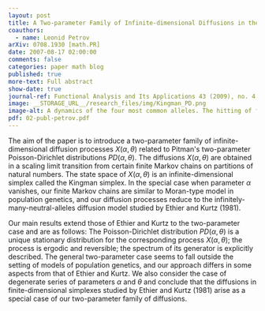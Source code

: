```yaml
---
layout: post
title: A Two-parameter Family of Infinite-dimensional Diffusions in the Kingman Simplex
coauthors:
  - name: Leonid Petrov
arXiv: 0708.1930 [math.PR]
date: 2007-08-17 02:00:00
comments: false
categories: paper math blog
published: true
more-text: Full abstract
show-date: true
journal-ref: Functional Analysis and Its Applications 43 (2009), no. 4, 279-296
image: __STORAGE_URL__/research_files/img/Kingman_PD.png
image-alt: A dynamics of the four most common alleles. The hitting of finite-dimensional subspaces is evident
pdf: 02-publ-petrov.pdf
---
```


The aim of the paper is to introduce a two-parameter family of
infinite-dimensional diffusion processes $X(\alpha,\theta)$ related to Pitman's
two-parameter Poisson-Dirichlet distributions $PD(\alpha,\theta)$.<!--more--> The
diffusions $X(\alpha,\theta)$ are obtained in a scaling limit transition from
certain finite Markov chains on partitions of natural numbers. The state space
of $X(\alpha,\theta)$ is an infinite-dimensional simplex called the Kingman
simplex.  In the special case when parameter $\alpha$ vanishes, our finite Markov
chains are similar to Moran-type model in population genetics, and our
diffusion processes reduce to the infinitely-many-neutral-alleles diffusion
model studied by Ethier and Kurtz (1981).  

Our main results extend those of
Ethier and Kurtz to the two-parameter case and are as follows: The
Poisson-Dirichlet distribution $PD(\alpha,\theta)$ is a unique stationary
distribution for the corresponding process $X(\alpha,\theta)$; the process is
ergodic and reversible; the spectrum of its generator is explicitly described.
The general two-parameter case seems to fall outside the setting of models of
population genetics, and our approach differs in some aspects from that of
Ethier and Kurtz.  We also consider the case of degenerate series of parameters
$\alpha$ and $\theta$ and conclude that the diffusions in finite-dimensional
simplexes studied by Ethier and Kurtz (1981) arise as a special case of our
two-parameter family of diffusions.
